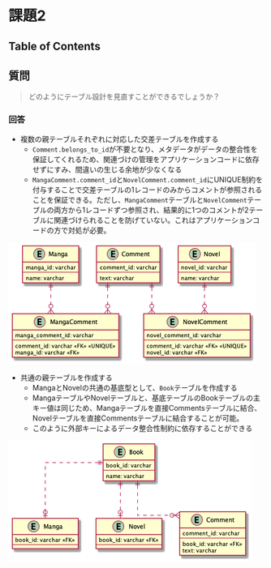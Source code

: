 # 課題2

## Table of Contents
<!-- START doctoc -->
<!-- END doctoc -->

## 質問

> どのようにテーブル設計を見直すことができるでしょうか？

### 回答

- 複数の親テーブルそれぞれに対応した交差テーブルを作成する
  - `Comment.belongs_to_id`が不要となり、メタデータがデータの整合性を保証してくれるため、関連づけの管理をアプリケーションコードに依存せずにすみ、間違いの生じる余地が少なくなる
  - `MangaComment.comment_id`と`NovelComment.comment_id`にUNIQUE制約を付与することで交差テーブルの1レコードのみからコメントが参照されることを保証できる。ただし、`MangaComment`テーブルと`NovelComment`テーブルの両方から1レコードずつ参照され、結果的に1つのコメントが2テーブルに関連づけられることを防げていない。これはアプリケーションコードの方で対処が必要。

![](../../../assets/anti3_after.png)

- 共通の親テーブルを作成する
  - MangaとNovelの共通の基底型として、`Book`テーブルを作成する
  - MangaテーブルやNovelテーブルと、基底テーブルのBookテーブルの主キー値は同じため、Mangaテーブルを直接Commentsテーブルに結合、Novelテーブルを直接Commentsテーブルに結合することが可能。
  - このように外部キーによるデータ整合性制約に依存することができる

![](../../../assets/anti3_after_common_table.png)